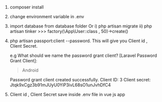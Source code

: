1. composer install
2. change environment variable in .env
3. import database from database folder
                    Or
    i) php artisan migrate
    ii) php artisan tinker
        >>> factory(\App\User::class , 50)->create()
        
4. php artisan passport:client --password. This will give you Client id , Client Secret.

   e.g What should we name the password grant client? [Laravel Password Grant Client]:
    > Android

    Password grant client created successfully.
    Client ID: 3
    Client secret: Jtqk9xCgz3b91mJUyU0YiP3ivL68sO1unJvhDfC4 
    
5. Client id , Client Secret save inside .env file in vue js app

